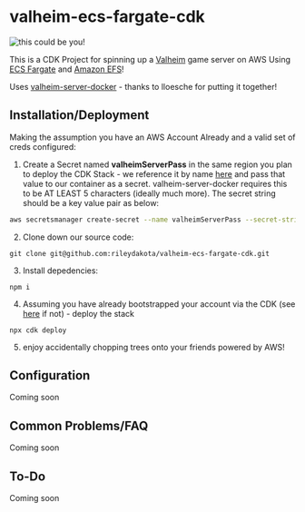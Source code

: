 # valheim-ecs-fargate-cdk
![this could be you!](giphy.gif)

This is a CDK Project for spinning up a [Valheim](https://store.steampowered.com/app/892970/Valheim/) game server on AWS Using [ECS Fargate](https://aws.amazon.com/fargate/?whats-new-cards.sort-by=item.additionalFields.postDateTime&whats-new-cards.sort-order=desc&fargate-blogs.sort-by=item.additionalFields.createdDate&fargate-blogs.sort-order=desc) and [Amazon EFS](https://aws.amazon.com/efs/)!

Uses [valheim-server-docker](https://github.com/lloesche/valheim-server-docker) - thanks to lloesche for putting it together!

## Installation/Deployment

Making the assumption you have an AWS Account Already and a valid set of creds configured:

1. Create a Secret named **valheimServerPass** in the same region you plan to deploy the CDK Stack - we reference it by name [here](lib/valheim-server-aws-cdk-stack.ts#L14-17) and pass that value to our container as a secret. valheim-server-docker requires this to be AT LEAST 5 characters (ideally much more). The secret string should be a key value pair as below: 
```bash
aws secretsmanager create-secret --name valheimServerPass --secret-string '{"VALHEIM_SERVER_PASS":"SuperSecretServerPassword"}'
```


2. Clone down our source code:
```
git clone git@github.com:rileydakota/valheim-ecs-fargate-cdk.git
```
3. Install depedencies:
```
npm i
```
4. Assuming you have already bootstrapped your account via the CDK (see [here](https://docs.aws.amazon.com/cdk/latest/guide/bootstrapping.html) if not) - deploy the stack
```
npx cdk deploy
```
5. enjoy accidentally chopping trees onto your friends powered by AWS!


## Configuration

Coming soon

## Common Problems/FAQ

Coming soon

## To-Do

Coming soon
